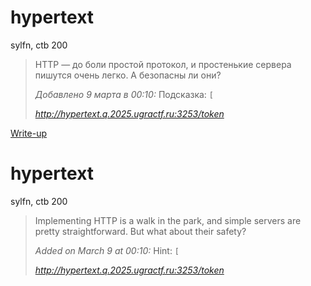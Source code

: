 # hypertext

sylfn, ctb 200

> HTTP — до боли простой протокол, и простенькие сервера пишутся очень легко. А безопасны ли они?
> 
> *Добавлено 9 марта в 00:10:* Подсказка: `[`
>
> *http://hypertext.q.2025.ugractf.ru:3253/token*

[Write-up](WRITEUP.md)

# hypertext

sylfn, ctb 200

> Implementing HTTP is a walk in the park, and simple servers are pretty straightforward. But what about their safety?
> 
> *Added on March 9 at 00:10:* Hint: `[`
>
> *http://hypertext.q.2025.ugractf.ru:3253/token*
